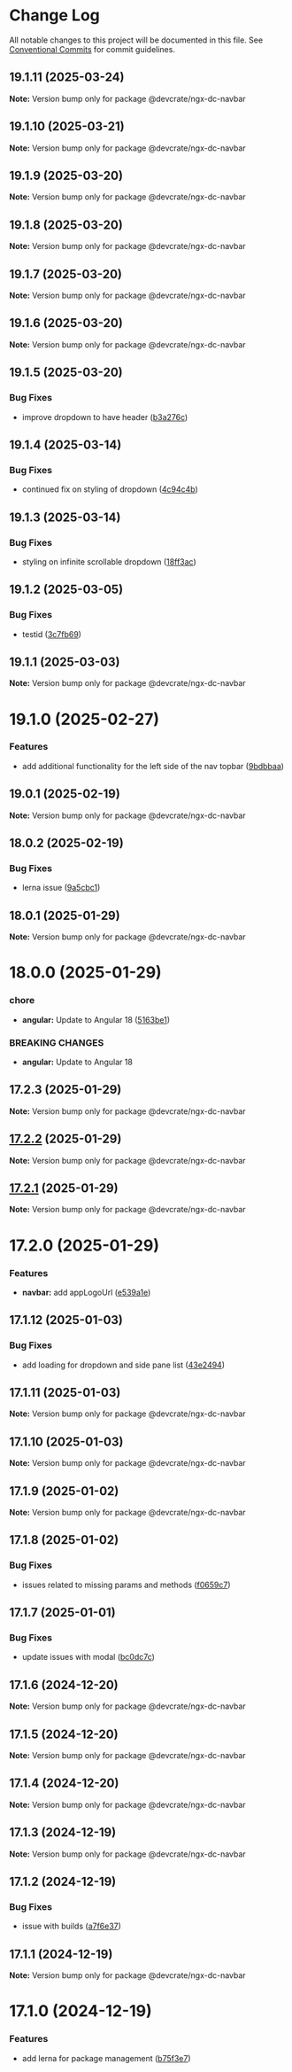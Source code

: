# Change Log

All notable changes to this project will be documented in this file.
See [Conventional Commits](https://conventionalcommits.org) for commit guidelines.

## 19.1.11 (2025-03-24)

**Note:** Version bump only for package @devcrate/ngx-dc-navbar





## 19.1.10 (2025-03-21)

**Note:** Version bump only for package @devcrate/ngx-dc-navbar





## 19.1.9 (2025-03-20)

**Note:** Version bump only for package @devcrate/ngx-dc-navbar





## 19.1.8 (2025-03-20)

**Note:** Version bump only for package @devcrate/ngx-dc-navbar





## 19.1.7 (2025-03-20)

**Note:** Version bump only for package @devcrate/ngx-dc-navbar





## 19.1.6 (2025-03-20)

**Note:** Version bump only for package @devcrate/ngx-dc-navbar





## 19.1.5 (2025-03-20)


### Bug Fixes

* improve dropdown to have header ([b3a276c](https://github.com/danda-panda-bytes/devcrate/commit/b3a276cd0712762ba3afda03db71030a547dd935))





## 19.1.4 (2025-03-14)


### Bug Fixes

* continued fix on styling of dropdown ([4c94c4b](https://github.com/danda-panda-bytes/devcrate/commit/4c94c4b027c8705cd243adc747e3c1230bf566e7))





## 19.1.3 (2025-03-14)


### Bug Fixes

* styling on infinite scrollable dropdown ([18ff3ac](https://github.com/danda-panda-bytes/devcrate/commit/18ff3ac20c0bb1f92c4cacaf9a50d986c7e2a443))





## 19.1.2 (2025-03-05)


### Bug Fixes

* testid ([3c7fb69](https://github.com/danda-panda-bytes/devcrate/commit/3c7fb69650692e472a8eca6888d4d19095a9c244))





## 19.1.1 (2025-03-03)

**Note:** Version bump only for package @devcrate/ngx-dc-navbar





# 19.1.0 (2025-02-27)


### Features

* add additional functionality for the left side of the nav topbar ([9bdbbaa](https://github.com/danda-panda-bytes/devcrate/commit/9bdbbaa100225e694b967cfd7e1cd80ad4c0ecf0))





## 19.0.1 (2025-02-19)

**Note:** Version bump only for package @devcrate/ngx-dc-navbar



## 18.0.2 (2025-02-19)


### Bug Fixes

* lerna issue ([9a5cbc1](https://github.com/danda-panda-bytes/devcrate/commit/9a5cbc1d99ba0427a680e054e128e28437c37926))




## 18.0.1 (2025-01-29)

**Note:** Version bump only for package @devcrate/ngx-dc-navbar





# 18.0.0 (2025-01-29)


### chore

* **angular:** Update to Angular 18 ([5163be1](https://github.com/danda-panda-bytes/devcrate/commit/5163be1f7d07149b2b3e5e3cdbafc87817795416))


### BREAKING CHANGES

* **angular:** Update to Angular 18





## 17.2.3 (2025-01-29)

**Note:** Version bump only for package @devcrate/ngx-dc-navbar





## [17.2.2](https://github.com/danda-panda-bytes/devcrate/compare/@devcrate/ngx-dc-navbar@17.2.1...@devcrate/ngx-dc-navbar@17.2.2) (2025-01-29)

**Note:** Version bump only for package @devcrate/ngx-dc-navbar





## [17.2.1](https://github.com/danda-panda-bytes/devcrate/compare/@devcrate/ngx-dc-navbar@17.2.0...@devcrate/ngx-dc-navbar@17.2.1) (2025-01-29)

**Note:** Version bump only for package @devcrate/ngx-dc-navbar





# 17.2.0 (2025-01-29)


### Features

* **navbar:** add appLogoUrl ([e539a1e](https://github.com/danda-panda-bytes/devcrate/commit/e539a1e1a244025abeea21a1690f623fae69f888))





## 17.1.12 (2025-01-03)


### Bug Fixes

* add loading for dropdown and side pane list ([43e2494](https://github.com/danda-panda-bytes/devcrate/commit/43e249459089f49291c52ca64481b8f37d1aee74))





## 17.1.11 (2025-01-03)

**Note:** Version bump only for package @devcrate/ngx-dc-navbar





## 17.1.10 (2025-01-03)

**Note:** Version bump only for package @devcrate/ngx-dc-navbar





## 17.1.9 (2025-01-02)

**Note:** Version bump only for package @devcrate/ngx-dc-navbar





## 17.1.8 (2025-01-02)


### Bug Fixes

* issues related to missing params and methods ([f0659c7](https://github.com/danda-panda-bytes/devcrate/commit/f0659c732241d4f252e1552ebab5bfa3a219be2e))





## 17.1.7 (2025-01-01)


### Bug Fixes

* update issues with modal ([bc0dc7c](https://github.com/danda-panda-bytes/devcrate/commit/bc0dc7c1aee8015e8798966c88e790ddc0525c24))





## 17.1.6 (2024-12-20)

**Note:** Version bump only for package @devcrate/ngx-dc-navbar





## 17.1.5 (2024-12-20)

**Note:** Version bump only for package @devcrate/ngx-dc-navbar





## 17.1.4 (2024-12-20)

**Note:** Version bump only for package @devcrate/ngx-dc-navbar





## 17.1.3 (2024-12-19)

**Note:** Version bump only for package @devcrate/ngx-dc-navbar





## 17.1.2 (2024-12-19)


### Bug Fixes

* issue with builds ([a7f6e37](https://github.com/danda-panda-bytes/devcrate/commit/a7f6e377117525945a8ef70dcc209b07eb8517d5))





## 17.1.1 (2024-12-19)

**Note:** Version bump only for package @devcrate/ngx-dc-navbar





# 17.1.0 (2024-12-19)


### Features

* add lerna for package management ([b75f3e7](https://github.com/danda-panda-bytes/devcrate/commit/b75f3e7a414d7e7b02df9de17529212ae14f9169))
